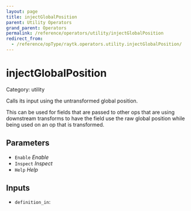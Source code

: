 ```yaml
---
layout: page
title: injectGlobalPosition
parent: Utility Operators
grand_parent: Operators
permalink: /reference/operators/utility/injectGlobalPosition
redirect_from:
  - /reference/opType/raytk.operators.utility.injectGlobalPosition/
---
```


# injectGlobalPosition

Category: utility



Calls its input using the untransformed global position.

This can be used for fields that are passed to other ops that are using downstream transforms to have the field use the raw global position while being used on an op that is transformed.

## Parameters

* `Enable` *Enable*
* `Inspect` *Inspect*
* `Help` *Help*

## Inputs

* `definition_in`: 
